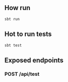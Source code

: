 ## How run

```bash
sbt run
```

## Hot to run tests
```bash
sbt test
```

## Exposed endpoints

### POST /api/test
